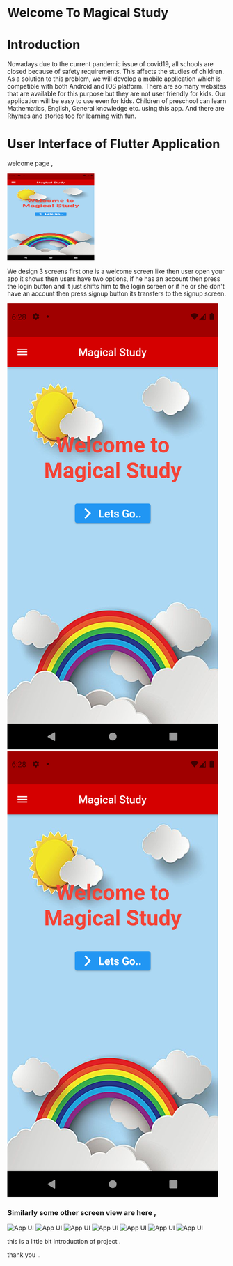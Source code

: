 # Welcome To Magical Study 

# Introduction
Nowadays due to the current pandemic issue of covid19, all schools are closed because of safety requirements. This affects the studies of children. As a solution to this problem, we will develop a mobile application which is compatible with both Android and IOS platform. There are so many websites that are available for this purpose but they are not user friendly for kids. Our application will be easy to use even for kids. Children of preschool can learn Mathematics, English, General knowledge etc. using this app. And there are Rhymes and stories too for learning with fun.


# User Interface of Flutter Application

welcome page ,


<img src="/screenshot/1.png"  width="200" height="200">

We design 3 screens first one is a welcome screen like then user open your app it shows then users have two options, if he has an account then press the login button and it just shifts him to the login screen or if he or she don't have an account then press signup button its transfers to the signup screen.


![App UI](/screenshot/1.png)
![App UI](/screenshot/1.png)

### Similarly some other screen view are here ,


![App UI](/1.jpg)
![App UI](/2.jpg)
![App UI](/3.jpg)
![App UI](/4.jpg)
![App UI](/5.jpg)
![App UI](/7.jpg)
![App UI](/9.jpg)

this is a little bit introduction of project .

thank you ..
